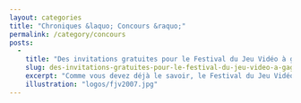 ```yaml
---
layout: categories
title: "Chroniques &laquo; Concours &raquo;"
permalink: /category/concours
posts:
  -
    title: "Des invitations gratuites pour le Festival du Jeu Vidéo à gagner !"
    slug: des-invitations-gratuites-pour-le-festival-du-jeu-video-a-gagner
    excerpt: "Comme vous devez déjà le savoir, le Festival du Jeu Vidéo 2007 aura lieu du vendredi 21 au dimanche 23 septembre à Paris-Est Montreuil.Cette année, le Festival accueillera encore plus de nouveautés, comme :- Pangya- Final Fantasy Tactics- Heroes of Mana- Naruto : Rise of a Ninja- Naruto : Ultimate Ninja Heroes- Yu-Gi-Oh! : le jeu de cartes  Sans"
    illustration: "logos/fjv2007.jpg"
---
```


